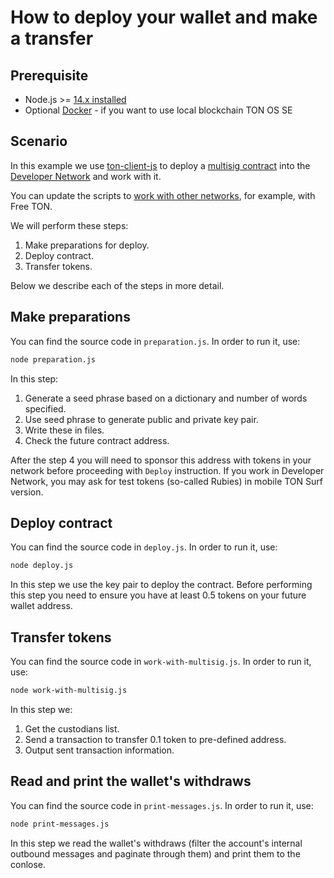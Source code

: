 # How to deploy your wallet and make a transfer

## Prerequisite

* Node.js >= [14.x installed](https://nodejs.org)
* Optional [Docker](https://docs.docker.com/desktop/#download-and-install) - if you want to use local blockchain TON OS SE

## Scenario

In this example we use [ton-client-js](https://github.com/tonlabs/ton-client-js) to deploy a [multisig contract](https://github.com/tonlabs/ton-labs-contracts/blob/master/solidity/safemultisig/) into the [Developer Network](https://net.ton.live/) and work with it. 

You can update the scripts to [work with other networks](https://docs.ton.dev/86757ecb2/p/85c869-networks), for example, with Free TON.

We will perform these steps:

1. Make preparations for deploy.
2. Deploy contract.
3. Transfer tokens.

Below we describe each of the steps in more detail.

## Make preparations

You can find the source code in `preparation.js`. In order to run it, use:

```sh
node preparation.js
```

In this step:

1. Generate a seed phrase based on a dictionary and number of words specified.
2. Use seed phrase to generate public and private key pair.
3. Write these in files.
4. Check the future contract address.

After the step 4 you will need to sponsor this address with tokens in your network before proceeding with `Deploy` instruction. If you work in Developer Network, you may ask for test tokens (so-called Rubies) in mobile TON Surf version.

## Deploy contract

You can find the source code in `deploy.js`. In order to run it, use:
                                         
```sh
node deploy.js
```

In this step we use the key pair to deploy the contract. Before performing this step you need to ensure you have
at least 0.5 tokens on your future wallet address.

## Transfer tokens

You can find the source code in `work-with-multisig.js`. In order to run it, use:
                                                     
```sh
node work-with-multisig.js
```

In this step we:

1. Get the custodians list.
2. Send a transaction to transfer 0.1 token to pre-defined address.
3. Output sent transaction information.

## Read and print the wallet's withdraws

You can find the source code in `print-messages.js`. In order to run it, use:
                                                     
```sh
node print-messages.js
```

In this step we read the wallet's withdraws (filter the account's internal outbound messages and paginate through them) and print them to the conlose.

